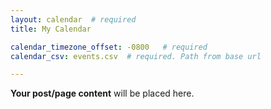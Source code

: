 ```yaml
---
layout: calendar  # required
title: My Calendar

calendar_timezone_offset: -0800   # required
calendar_csv: events.csv  # required. Path from base url

---
```


**Your post/page content** will be placed here.
